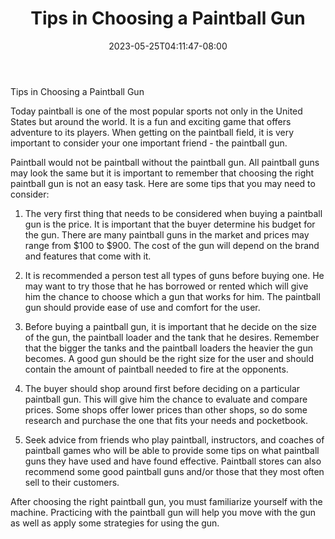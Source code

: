 ﻿---
title: "Tips in Choosing a Paintball Gun"
date: 2023-05-25T04:11:47-08:00
description: "Paint Ball Tips for Web Success"
featured_image: "/images/Paint Ball.jpg"
tags: ["Paint Ball"]
---

Tips in Choosing a Paintball Gun

Today paintball is one of the most popular sports not only in the United States but around the world. It is a fun and exciting game that offers adventure to its players. When getting on the paintball field, it is very important to consider your one important friend - the paintball gun. 

Paintball would not be paintball without the paintball gun. All paintball guns may look the same but it is important to remember that choosing the right paintball gun is not an easy task. Here are some tips that you may need to consider:

1. The very first thing that needs to be considered when buying a paintball gun is the price. It is important that the buyer determine his budget for the gun. There are many paintball guns in the market and prices may range from $100 to $900. The cost of the gun will depend on the brand and features that come with it.

2. It is recommended a person test all types of guns before buying one. He may want to try those that he has borrowed or rented which will give him the chance to choose which a gun that works for him. The paintball gun should provide ease of use and comfort for the user. 

3. Before buying a paintball gun, it is important that he decide on the size of the gun, the paintball loader and the tank that he desires. Remember that the bigger the tanks and the paintball loaders the heavier the gun becomes. A good gun should be the right size for the user and should contain the amount of paintball needed to fire at the opponents.

4. The buyer should shop around first before deciding on a particular paintball gun. This will give him the chance to evaluate and compare prices. Some shops offer lower prices than other shops, so do some research and purchase the one that fits your needs and pocketbook.

5. Seek advice from friends who play paintball, instructors, and coaches of paintball games who will be able to provide some tips on what paintball guns they have used and have found effective. Paintball stores can also recommend some good paintball guns and/or those that they most often sell to their customers.

After choosing the right paintball gun, you must familiarize yourself with the machine. Practicing with the paintball gun will help you move with the gun as well as apply some strategies for using the gun. 


